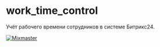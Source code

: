 # work_time_control

Учёт рабочего времени сотрудников в системе Битрикс24.

[![Mixmaster](https://img.shields.io/badge/Developed%20by-mixmaster-blue?style=for-the-badge)](https://github.com/mixma5ter)
